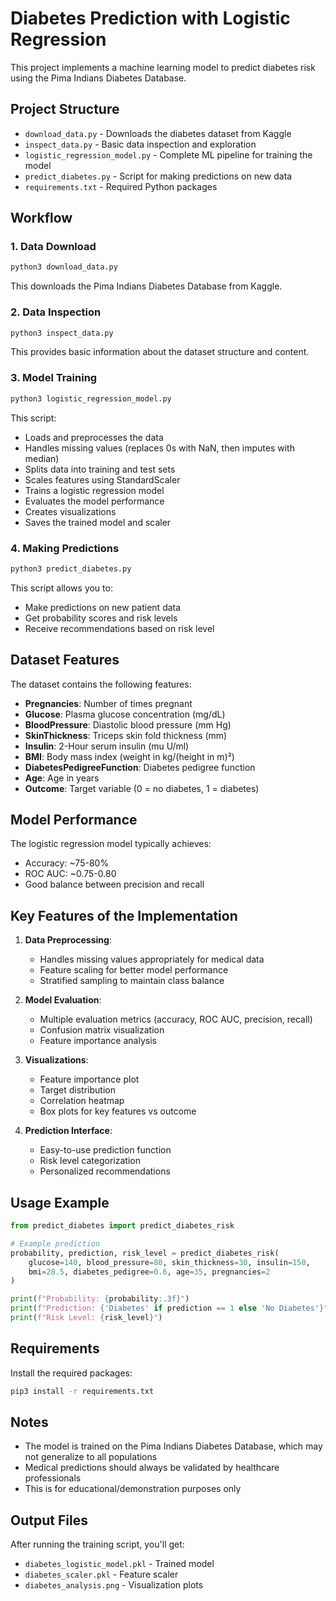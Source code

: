 # Diabetes Prediction with Logistic Regression

This project implements a machine learning model to predict diabetes risk using the Pima Indians Diabetes Database.

## Project Structure

- `download_data.py` - Downloads the diabetes dataset from Kaggle
- `inspect_data.py` - Basic data inspection and exploration
- `logistic_regression_model.py` - Complete ML pipeline for training the model
- `predict_diabetes.py` - Script for making predictions on new data
- `requirements.txt` - Required Python packages

## Workflow

### 1. Data Download
```bash
python3 download_data.py
```
This downloads the Pima Indians Diabetes Database from Kaggle.

### 2. Data Inspection
```bash
python3 inspect_data.py
```
This provides basic information about the dataset structure and content.

### 3. Model Training
```bash
python3 logistic_regression_model.py
```
This script:
- Loads and preprocesses the data
- Handles missing values (replaces 0s with NaN, then imputes with median)
- Splits data into training and test sets
- Scales features using StandardScaler
- Trains a logistic regression model
- Evaluates the model performance
- Creates visualizations
- Saves the trained model and scaler

### 4. Making Predictions
```bash
python3 predict_diabetes.py
```
This script allows you to:
- Make predictions on new patient data
- Get probability scores and risk levels
- Receive recommendations based on risk level

## Dataset Features

The dataset contains the following features:
- **Pregnancies**: Number of times pregnant
- **Glucose**: Plasma glucose concentration (mg/dL)
- **BloodPressure**: Diastolic blood pressure (mm Hg)
- **SkinThickness**: Triceps skin fold thickness (mm)
- **Insulin**: 2-Hour serum insulin (mu U/ml)
- **BMI**: Body mass index (weight in kg/(height in m)²)
- **DiabetesPedigreeFunction**: Diabetes pedigree function
- **Age**: Age in years
- **Outcome**: Target variable (0 = no diabetes, 1 = diabetes)

## Model Performance

The logistic regression model typically achieves:
- Accuracy: ~75-80%
- ROC AUC: ~0.75-0.80
- Good balance between precision and recall

## Key Features of the Implementation

1. **Data Preprocessing**:
   - Handles missing values appropriately for medical data
   - Feature scaling for better model performance
   - Stratified sampling to maintain class balance

2. **Model Evaluation**:
   - Multiple evaluation metrics (accuracy, ROC AUC, precision, recall)
   - Confusion matrix visualization
   - Feature importance analysis

3. **Visualizations**:
   - Feature importance plot
   - Target distribution
   - Correlation heatmap
   - Box plots for key features vs outcome

4. **Prediction Interface**:
   - Easy-to-use prediction function
   - Risk level categorization
   - Personalized recommendations

## Usage Example

```python
from predict_diabetes import predict_diabetes_risk

# Example prediction
probability, prediction, risk_level = predict_diabetes_risk(
    glucose=140, blood_pressure=80, skin_thickness=30, insulin=150,
    bmi=28.5, diabetes_pedigree=0.6, age=35, pregnancies=2
)

print(f"Probability: {probability:.3f}")
print(f"Prediction: {'Diabetes' if prediction == 1 else 'No Diabetes'}")
print(f"Risk Level: {risk_level}")
```

## Requirements

Install the required packages:
```bash
pip3 install -r requirements.txt
```

## Notes

- The model is trained on the Pima Indians Diabetes Database, which may not generalize to all populations
- Medical predictions should always be validated by healthcare professionals
- This is for educational/demonstration purposes only

## Output Files

After running the training script, you'll get:
- `diabetes_logistic_model.pkl` - Trained model
- `diabetes_scaler.pkl` - Feature scaler
- `diabetes_analysis.png` - Visualization plots 